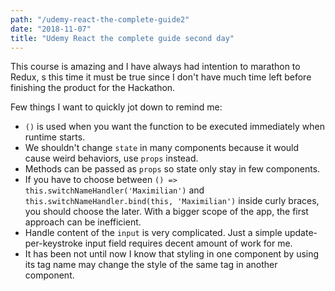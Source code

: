 ```yaml
---
path: "/udemy-react-the-complete-guide2"
date: "2018-11-07"
title: "Udemy React the complete guide second day"
---
```


This course is amazing and I have always had intention to marathon to Redux, s this time it must be true since I don't have much time left before finishing the product for the Hackathon.

Few things I want to quickly jot down to remind me:
- `()` is used when you want the function to be executed immediately when runtime starts.
- We shouldn't change `state` in many components because it would cause weird behaviors, use `props` instead.
- Methods can be passed as `props` so state only stay in few components.
- If you have to choose between `() => this.switchNameHandler('Maximilian')` and `this.switchNameHandler.bind(this, 'Maximilian')` inside curly braces, you should choose the later. With a bigger scope of the app, the first approach can be inefficient.
- Handle content of the `input` is very complicated. Just a simple update-per-keystroke input field requires decent amount of work for me.
- It has been not until now I know that styling in one component by using its tag name may change the style of the same tag in another component. 